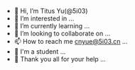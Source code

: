- 👋 Hi, I’m Titus Yu(@5i03)
- 👀 I’m interested in ...
- 🌱 I’m currently learning ...
- 💞️ I’m looking to collaborate on ...
- 📫 How to reach me cnyue@5i03.cn ...
- 🎒 I'm a student ...
- 🙏 Thank you all for your help ...
<!---
5i03/5i03 is a ✨ special ✨ repository because its `README.md` (this file) appears on your GitHub profile.
You can click the Preview link to take a look at your changes.
--->
